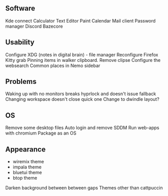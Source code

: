 ## Software
Kde connect
Calculator
Text Editor
Paint
Calendar
Mail client
Password manager
Discord
Bazecore

## Usability
Configure XDG (notes in digital brain) - file manager
Reconfigure Firefox
Kitty grab
Pinning items in walker clipboard. Remove clipse
Configure the websearch
Common places in Nemo sidebar

## Problems
Waking up with no monitors breaks hyprlock and doesn't issue fallback
Changing workspace doesn't close quick one
Change to dwindle layout?

## OS
Remove some desktop files
Auto login and remove SDDM
Run web-apps with chromium
Package as an OS

## Appearance
- wiremix theme
- impala theme
- bluetui theme
- btop theme

Darken background between between gaps
Themes other than cattpuccin
